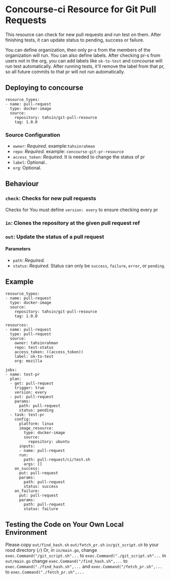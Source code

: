 # Concourse-ci Resource for Git Pull Requests

This resource can check for new pull requests and run test on them. After finishing tests, it can update status to pending, success or failure.

You can define organization, then only pr-s from the members of the organization will run. You can also define labels. After checking pr-s from users not in the org, you can add labels like `ok-to-test` and concourse will run test automatically. After running tests, it'll remove the label from that pr, so all future commits to that pr will not run automatically.

## Deploying to concourse

```
resource_types:
- name: pull-request
  type: docker-image
  source:
    repository: tahsin/git-pull-resource
    tag: 1.0.0

```

### Source Configuration

* `owner`: *Required.* example:`tahsinrahman`
* `repo`: *Required.* example: `concourse-git-pr-resource`
* `access_token`: *Required.* It is needed to change the status of pr
* `label`: Optional..
* `org`: Optional.


## Behaviour

### `check`: Checks for new pull requests

Checks for You must define `version: every` to ensure checking every pr

### `in`: Clones the repository at the given pull request ref
### `out`: Update the status of a pull request

#### Parameters

* `path`: *Required.*
* `status`: *Required.* Status can only be `success`, `failure`, `error`, or `pending`.

## Example

```
resource_types:
- name: pull-request
  type: docker-image
  source:
    repository: tahsin/git-pull-resource
    tag: 1.0.0

resources:
- name: pull-request
  type: pull-request
  source:
    owner: tahsinrahman
    repo: test-status
    access_token: ((access_token))
    label: ok-to-test
    org: mozilla

jobs:
- name: test-pr
  plan:
  - get: pull-request
    trigger: true
    version: every
  - put: pull-request
    params:
      path: pull-request
      status: pending
  - task: test-pr
    config:
      platform: linux
      image_resource:
        type: docker-image
        source:
          repository: ubuntu
      inputs:
      - name: pull-request
      run:
        path: pull-request/ci/test.sh
        args: []
    on_success:
      put: pull-request
      params:
        path: pull-request
        status: success
    on_failure:
      put: pull-request
      params:
        path: pull-request
        status: failure
```

## Testing the Code on Your Own Local Environment

Please copy `out/find_hash.sh` `out/fetch_pr.sh` `in/git_script.sh` to your rood directory (`/`)
Or,
in `in/main.go`, change `exec.Command("/git_script.sh"...` to `exec.Command("./git_script.sh"...`
in `out/main.go` change `exec.Command("/find_hash.sh",...` to `exec.Command("./find_hash.sh",...` and `exec.Command("/fetch_pr.sh",...` to `exec.Command("./fetch_pr.sh",...`
